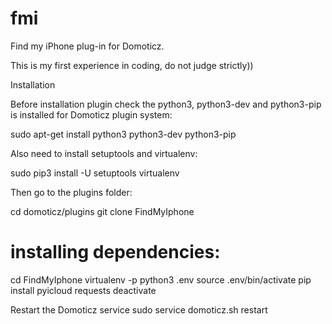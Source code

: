 # fmi
Find my iPhone plug-in for Domoticz. 

This is my first experience in coding, do not judge strictly))

Installation

Before installation plugin check the python3, python3-dev and python3-pip is installed for Domoticz plugin system:

sudo apt-get install python3 python3-dev python3-pip

Also need to install setuptools and virtualenv:

sudo pip3 install -U setuptools virtualenv

Then go to the plugins folder:

cd domoticz/plugins
git clone FindMyIphone

# installing dependencies:
cd FindMyIphone
virtualenv -p python3 .env
source .env/bin/activate
pip install pyicloud requests
deactivate

Restart the Domoticz service
sudo service domoticz.sh restart


